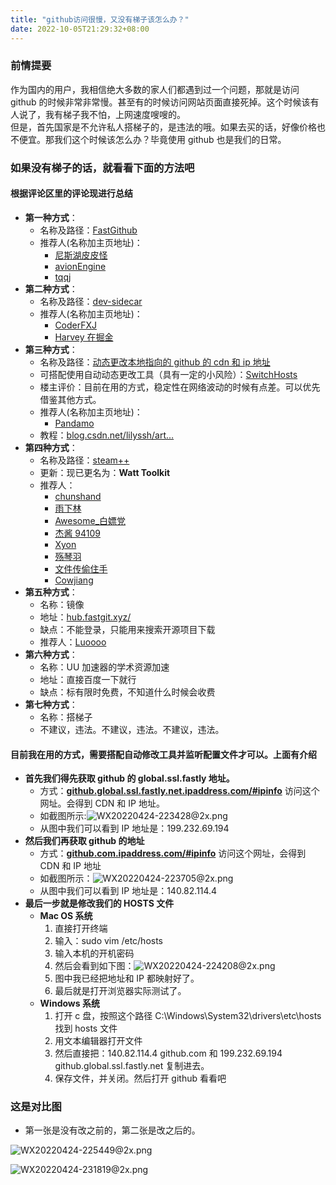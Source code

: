 ```yaml
---
title: "github访问很慢，又没有梯子该怎么办？"
date: 2022-10-05T21:29:32+08:00
---
```


### 前情提要

作为国内的用户，我相信绝大多数的家人们都遇到过一个问题，那就是访问 github 的时候非常非常慢。甚至有的时候访问网站页面直接死掉。这个时候该有人说了，我有梯子我不怕，上网速度嗖嗖的。  
但是，首先国家是不允许私人搭梯子的，是违法的哦。如果去买的话，好像价格也不便宜。那我们这个时候该怎么办？毕竟使用 github 也是我们的日常。

### 如果没有梯子的话，就看看下面的方法吧

#### 根据评论区里的评论现进行总结

- **第一种方式**：
  - 名称及路径：[FastGithub](https://github.com/dotnetcore/FastGithub)
  - 推荐人(名称加主页地址)：
    - [尼斯湖皮皮怪](https://juejin.cn/user/4262160330145496)
    - [avionEngine](https://juejin.cn/user/1346244869364782)
    - [tqqj](https://juejin.cn/user/3646422756107838)
- **第二种方式**：
  - 名称及路径：[dev-sidecar](https://gitee.com/interesting-goods/dev-sidecar?_from=gitee_search)
  - 推荐人(名称加主页地址)：
    - [CoderFXJ](https://juejin.cn/user/3642028720663127)
    - [Harvey 在掘金](https://juejin.cn/user/3157453124144423)
- **第三种方式**：
  - 名称及路径：[动态更改本地指向的 github 的 cdn 和 ip 地址](https://raw.hellogithub.com/hosts)
  - 可搭配使用自动动态更改工具（具有一定的小风险）：[SwitchHosts](https://github.com/oldj/SwitchHosts)
  - 楼主评价：目前在用的方式，稳定性在网络波动的时候有点差。可以优先借鉴其他方式。
  - 推荐人(名称加主页地址)：
    - [Pandamo](https://juejin.cn/user/237150240515742)
  - 教程：[blog.csdn.net/lilyssh/art…](https://blog.csdn.net/lilyssh/article/details/118192010)
- **第四种方式**：
  - 名称及路径：[steam++](https://steampp.net/)
  - 更新：现已更名为：**Watt Toolkit**
  - 推荐人：
    - [chunshand](https://juejin.cn/user/114004937933352)
    - [雨下林](https://juejin.cn/user/1205526509131127)
    - [Awesome\_白嫖党](https://juejin.cn/user/3069492196025901)
    - [杰酱 94109](https://juejin.cn/user/3808364011729902)
    - [Xyon](https://juejin.cn/user/2101921959652285)
    - [殇琴羽](https://juejin.cn/user/4019470240590008)
    - [文件传偷住手](https://juejin.cn/user/3593626753186477)
    - [Cowjiang](https://juejin.cn/user/2982303362204381)
- **第五种方式**：
  - 名称：镜像
  - 地址：[hub.fastgit.xyz/](https://hub.fastgit.xyz/)
  - 缺点：不能登录，只能用来搜索开源项目下载
  - 推荐人：[Luoooo](https://juejin.cn/user/2400989125290423)
- **第六种方式**：
  - 名称：UU 加速器的学术资源加速
  - 地址：直接百度一下就行
  - 缺点：标有限时免费，不知道什么时候会收费
- **第七种方式**：
  - 名称：搭梯子
  - 不建议，违法。不建议，违法。不建议，违法。

#### 目前我在用的方式，需要搭配自动修改工具并监听配置文件才可以。上面有介绍

- **首先我们得先获取 github 的 global.ssl.fastly 地址。**
  - 方式：**[github.global.ssl.fastly.net.ipaddress.com/#ipinfo](http://github.global.ssl.fastly.net.ipaddress.com/#ipinfo)** 访问这个网址。会得到 CDN 和 IP 地址。
  - 如截图所示:![WX20220424-223428@2x.png](https://p9-juejin.byteimg.com/tos-cn-i-k3u1fbpfcp/51fa9e4fcbc34c6d8c077271f6a09ec7~tplv-k3u1fbpfcp-zoom-in-crop-mark:3024:0:0:0.awebp?)
  - 从图中我们可以看到 IP 地址是：199.232.69.194
- **然后我们再获取 github 的地址**
  - 方式：**[github.com.ipaddress.com/#ipinfo](https://github.com.ipaddress.com/#ipinfo)** 访问这个网址，会得到 CDN 和 IP 地址
  - 如截图所示：![WX20220424-223705@2x.png](https://p9-juejin.byteimg.com/tos-cn-i-k3u1fbpfcp/90a49e01e1b94651af2f847ecc14ffd3~tplv-k3u1fbpfcp-zoom-in-crop-mark:3024:0:0:0.awebp?)
  - 从图中我们可以看到 IP 地址是：140.82.114.4
- **最后一步就是修改我们的 HOSTS 文件**
  - **Mac OS 系统**
    1. 直接打开终端
    2. 输入：sudo vim /etc/hosts
    3. 输入本机的开机密码
    4. 然后会看到如下图：![WX20220424-224208@2x.png](https://p1-juejin.byteimg.com/tos-cn-i-k3u1fbpfcp/859f4f8516b14e68b52778955c7e6144~tplv-k3u1fbpfcp-zoom-in-crop-mark:3024:0:0:0.awebp?)
    5. 图中我已经把地址和 IP 都映射好了。
    6. 最后就是打开浏览器实际测试了。
  - **Windows 系统**
    1. 打开 c 盘，按照这个路径 C:\\Windows\\System32\\drivers\\etc\\hosts 找到 hosts 文件
    2. 用文本编辑器打开文件
    3. 然后直接把：140.82.114.4 github.com 和 199.232.69.194 github.global.ssl.fastly.net 复制进去。
    4. 保存文件，并关闭。然后打开 github 看看吧

### 这是对比图

- 第一张是没有改之前的，第二张是改之后的。

![WX20220424-225449@2x.png](https://p6-juejin.byteimg.com/tos-cn-i-k3u1fbpfcp/a3365df4ef914cbcbcef199b35adfbee~tplv-k3u1fbpfcp-zoom-in-crop-mark:3024:0:0:0.awebp?)

![WX20220424-231819@2x.png](https://p9-juejin.byteimg.com/tos-cn-i-k3u1fbpfcp/9f04bc03bcf249d69280933a31813557~tplv-k3u1fbpfcp-zoom-in-crop-mark:3024:0:0:0.awebp?)
